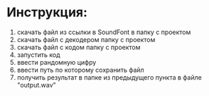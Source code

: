 # Инструкция:
  1. скачать файл из ссылки в SoundFont в папку с проектом
  1. скачать файл с декодером папку с проектом
  1. скачать файл с кодом папку с проектом
  1. запустить код
  1. ввести рандомную цифру
  1. ввести путь по которому сохранить файл
  1. получить результат в папке из предыдущего пункта в файле "output.wav"
